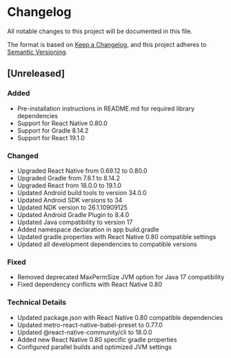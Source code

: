# Changelog

All notable changes to this project will be documented in this file.

The format is based on [Keep a Changelog](https://keepachangelog.com/en/1.0.0/),
and this project adheres to [Semantic Versioning](https://semver.org/spec/v2.0.0.html).

## [Unreleased]

### Added
- Pre-installation instructions in README.md for required library dependencies
- Support for React Native 0.80.0
- Support for Gradle 8.14.2
- Support for React 19.1.0

### Changed
- Upgraded React Native from 0.69.12 to 0.80.0
- Upgraded Gradle from 7.6.1 to 8.14.2
- Upgraded React from 18.0.0 to 19.1.0
- Updated Android build tools to version 34.0.0
- Updated Android SDK versions to 34
- Updated NDK version to 26.1.10909125
- Updated Android Gradle Plugin to 8.4.0
- Updated Java compatibility to version 17
- Added namespace declaration in app build.gradle
- Updated gradle.properties with React Native 0.80 compatible settings
- Updated all development dependencies to compatible versions

### Fixed
- Removed deprecated MaxPermSize JVM option for Java 17 compatibility
- Fixed dependency conflicts with React Native 0.80

### Technical Details
- Updated package.json with React Native 0.80 compatible dependencies
- Updated metro-react-native-babel-preset to 0.77.0
- Updated @react-native-community/cli to 18.0.0
- Added new React Native 0.80 specific gradle properties
- Configured parallel builds and optimized JVM settings 